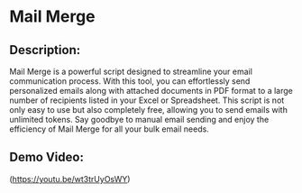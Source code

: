 # Mail Merge

## Description:
Mail Merge is a powerful script designed to streamline your email communication process. With this tool, you can effortlessly send personalized emails along with attached documents in PDF format to a large number of recipients listed in your Excel or Spreadsheet. This script is not only easy to use but also completely free, allowing you to send emails with unlimited tokens. Say goodbye to manual email sending and enjoy the efficiency of Mail Merge for all your bulk email needs.

## Demo Video:
(https://youtu.be/wt3trUyOsWY)
